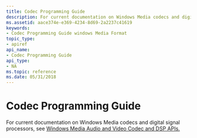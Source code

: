 ```yaml
---
title: Codec Programming Guide
description: For current documentation on Windows Media codecs and digital signal processors, see Windows Media Audio and Video Codec and DSP APIs. | Codec Programming Guide
ms.assetid: aace374e-e369-4234-8d69-2a2237c41619
keywords:
- Codec Programming Guide windows Media Format
topic_type:
- apiref
api_name:
- Codec Programming Guide
api_type:
- NA
ms.topic: reference
ms.date: 05/31/2018
---
```


# Codec Programming Guide

For current documentation on Windows Media codecs and digital signal processors, see [Windows Media Audio and Video Codec and DSP APIs.](/previous-versions//dd464626(v=vs.85))

 

 
